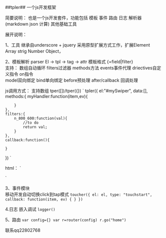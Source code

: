 ##tpler##
一个js开发框架



简要说明：
也是一个js开发套件，功能包括
模板
事件
路由
日志
解析器(markdown  json 计算)
其他基础工具


展开说明：

1、工具 继承自underscore  + jquery
采用原型扩展方式工作，扩展Element Array strig Number Object，

2、模板解析  parser El ->  tpl -> tag  -> attr 
模板格式 {=field|filter}  
支持：
数组自动循环
filters过滤器 
methods方法 
events事件代理 
driectives自定义指令 
on指令  
model双向绑定 
bind单向绑定 
before预处理 
after/callback 回调处理

js调用方式：
支持数组 tper([])/tper({})
`
tpler({
	el:"#mySwiper",
	data:[],
	methods:{
		myHandler:function(item,ev){

		}
	},
	filters:{
		n_800_600:function(val){
			//to do
			return val;
		}
	},
	callback:function(){
		
	}
})
`

html：
`
<div class="swiper-wrapper" template="_ppt_tpl" lazy="_ppt_tpl_lazy" id="mySwiper">
 <script type="text/template" id="_ppt_tpl">
     <div class="swiper-slide" style="background-image: url('{=picUrl|n_800_600}');" on="myHandler"></div>
 </script>
 <script type="text/template" id="_ppt_tpl_lazy">
     <div class="swiper-slide">
         <div data-background="{=picUrl|n_800_600}" class="swiper-lazy"></div>
     </div>
 </script>
`


3、事件模块  
移动开发自动切换click到tap模式
`
toucher({
            el: el,
            type: "touchstart",
            callback: function(item, ev) {
            }
        })
`

4.日志
嵌入调试
`
logger()
`

5、路由
`
var config={}
var r=router(config)
r.go("home")
`

联系qq22802768
